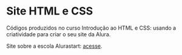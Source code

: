 # Site HTML e CSS
Códigos produzidos no curso Introdução ao HTML e CSS: usando a criatividade para criar o seu site da Alura.

Site sobre a escola Alurastart: [acesse](https://fernandalopesbarbalho.github.io/site-alura/).

